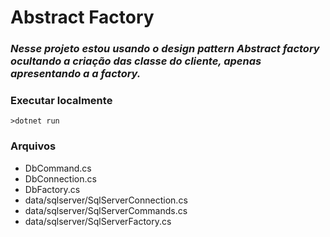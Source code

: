 # Abstract Factory

### _Nesse projeto estou usando o design pattern Abstract factory ocultando a criação das classe do cliente, apenas apresentando a a factory._

### **Executar localmente**

```
>dotnet run
```

### **Arquivos**
* DbCommand.cs
* DbConnection.cs
* DbFactory.cs
* data/sqlserver/SqlServerConnection.cs
* data/sqlserver/SqlServerCommands.cs
* data/sqlserver/SqlServerFactory.cs

